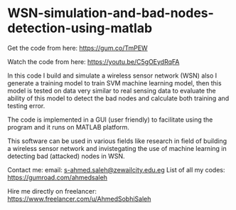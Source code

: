 # WSN-simulation-and-bad-nodes-detection-using-matlab

Get the code from here:
https://gum.co/TmPEW

Watch the code from here:
https://youtu.be/C5gOEydRqFA

In this code I build and simulate a wireless sensor network (WSN) also I generate a training model to train SVM machine learning model, then this model is tested on data very similar to real sensing data to evaluate the ability of this model to detect the bad nodes and calculate both training and testing error.

The code is implemented in a GUI (user friendly) to facilitate using the program and it runs on MATLAB platform.

This software can be used in various fields like research in field of building a wireless sensor network and invistegating the use of machine learning in detecting bad (attacked) nodes in WSN.

Contact me:
email: s-ahmed.saleh@zewailcity.edu.eg
List of all my codes: https://gumroad.com/ahmedsaleh


Hire me directly on freelancer:
https://www.freelancer.com/u/AhmedSobhiSaleh
